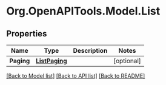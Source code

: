 # Org.OpenAPITools.Model.List

## Properties

Name | Type | Description | Notes
------------ | ------------- | ------------- | -------------
**Paging** | [**ListPaging**](ListPaging.md) |  | [optional] 

[[Back to Model list]](../../README.md#documentation-for-models) [[Back to API list]](../../README.md#documentation-for-api-endpoints) [[Back to README]](../../README.md)


